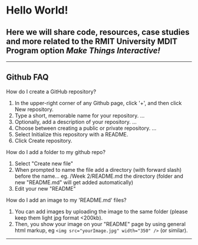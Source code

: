 # Hello World!
## Here we will share code, resources, case studies and more related to the RMIT University MDIT Program option *Make Things Interactive!*

_____________________________________
## <strong>Github FAQ</strong>

How do I create a GitHub repository?
 1. In the upper-right corner of any Github page, click '+', and then click New repository.
 2. Type a short, memorable name for your repository. ...
 3. Optionally, add a description of your repository. ...
 4. Choose between creating a public or private repository. ...
 5. Select Initialize this repository with a README.
 6. Click Create repository.

How do I add a folder to my github repo?
 1. Select "Create new file"
 2. When prompted to name the file add a directory (with forward slash) before the name... eg. /Week 2/README.md the directory (folder and new "README.md" will get added automatically)
 3. Edit your new "README" 

How do I add an image to my 'README.md' files?
 1. You can add images by uploading the image to the same folder (please keep them light jpg format <200kb).
 2. Then, you show your image on your "README" page by using general html markup, eg `<img src="yourImage.jpg" width="350" />` (or similar).
_____________________________________
